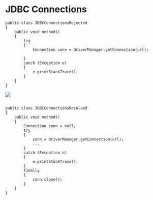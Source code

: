 JDBC Connections
========

```
public class JDBCConnectionsRejected
{
    public void method() 
    {
        try
        {
            Connection conn = DriverManager.getConnection(url);		
                        
        }
        catch (Exception e)
        {
            e.printStackTrace();
        }
    }
}   
```
![](http://www.iconki.com/icons/Software-Applications/32x32-Applications-Basics/arrow_down_blue.png)
   
```
   
public class JDBCConnectionsResolved
{
    public void method()
    {
        Connection conn = null;
        try
        {
            conn = DriverManager.getConnection(url);       
            ...
        }
        catch (Exception e)
        {
            e.printStackTrace();
        }
        finally
        {
            conn.close();
        }
    }
}
   ```